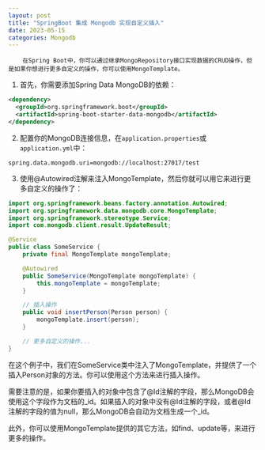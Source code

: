 ```yaml
---
layout: post
title: "SpringBoot 集成 Mongodb 实现自定义插入"
date: 2023-05-15
categories: Mongodb
---
```

        在Spring Boot中，你可以通过继承MongoRepository接口实现数据的CRUD操作，但是如果你想进行更多自定义的操作，你可以使用MongoTemplate。

1. 首先，你需要添加Spring Data MongoDB的依赖：

```xml
<dependency>
  <groupId>org.springframework.boot</groupId>
  <artifactId>spring-boot-starter-data-mongodb</artifactId>
</dependency>
```

2. 配置你的MongoDB连接信息，在`application.properties`或`application.yml`中：

```properties
spring.data.mongodb.uri=mongodb://localhost:27017/test
```

3. 使用@Autowired注解来注入MongoTemplate，然后你就可以用它来进行更多自定义的操作了：

```java
import org.springframework.beans.factory.annotation.Autowired;
import org.springframework.data.mongodb.core.MongoTemplate;
import org.springframework.stereotype.Service;
import com.mongodb.client.result.UpdateResult;

@Service
public class SomeService {
    private final MongoTemplate mongoTemplate;

    @Autowired
    public SomeService(MongoTemplate mongoTemplate) {
        this.mongoTemplate = mongoTemplate;
    }

    // 插入操作
    public void insertPerson(Person person) {
        mongoTemplate.insert(person);
    }

    // 更多自定义的操作...
}
```

在这个例子中，我们在SomeService类中注入了MongoTemplate，并提供了一个插入Person对象的方法。你可以使用这个方法来进行插入操作。

需要注意的是，如果你要插入的对象中包含了@Id注解的字段，那么MongoDB会使用这个字段作为文档的_id。如果插入的对象中没有@Id注解的字段，或者@Id注解的字段的值为null，那么MongoDB会自动为文档生成一个_id。

此外，你可以使用MongoTemplate提供的其它方法，如find、update等，来进行更多的操作。